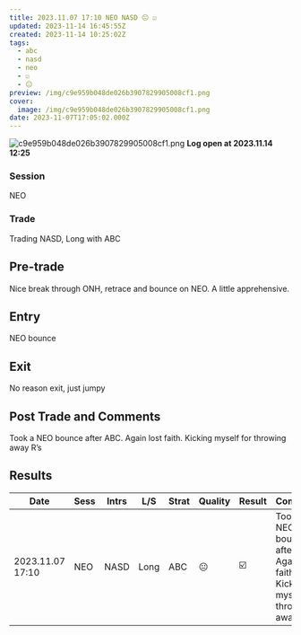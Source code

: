 ```yaml
---
title: 2023.11.07 17:10 NEO NASD 😐 ☑️
updated: 2023-11-14 16:45:55Z
created: 2023-11-14 10:25:02Z
tags:
  - abc
  - nasd
  - neo
  - ☑️
  - 😐
preview: /img/c9e959b048de026b3907829905008cf1.png
cover:
  image: /img/c9e959b048de026b3907829905008cf1.png
date: 2023-11-07T17:05:02.000Z
---
```


![c9e959b048de026b3907829905008cf1.png](../../../_resources/c9e959b048de026b3907829905008cf1.png)
**Log open at 2023.11.14 12:25**
### Session
NEO
### Trade
Trading NASD, Long with ABC
## Pre-trade
Nice break through ONH, retrace and bounce on NEO. A little apprehensive.
## Entry
NEO bounce
## Exit
No reason exit, just jumpy
## Post Trade and Comments
Took a NEO bounce after ABC. Again lost faith. Kicking myself for throwing away R’s
## Results


| Date | Sess | Intrs | L/S | Strat | Quality | Result | Comments | URL  | R | Risk% |
|--|--|--|--|--|--|--|--|--|--|--|
| 2023.11.07 17:10 | NEO | NASD | Long | ABC |😐 | ☑️ | Took a NEO bounce after ABC. Again lost faith. Kicking myself for throwing away R’s | https://www.mql5.com/en/charts/18493578/us100-cash-m1-ftmo-s-r | 1.35 | 0.5 |